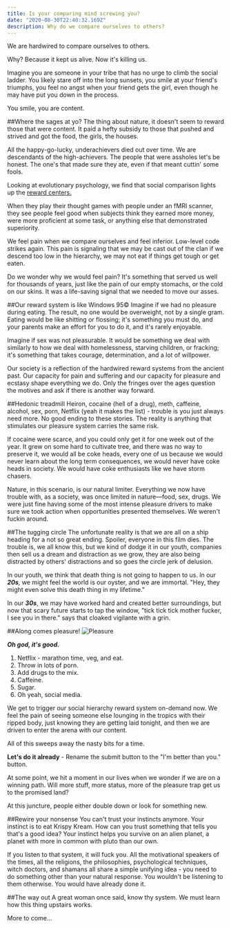 ```yaml
---
title: Is your comparing mind screwing you?
date: "2020-08-30T22:40:32.169Z"
description: Why do we compare ourselves to others?
---
```


We are hardwired to compare ourselves to others.

Why? Because it kept us alive. Now it's killing us.

Imagine you are someone in your tribe that has no urge to climb the social ladder. You likely stare off into the long sunsets, you smile at your friend's triumphs, you feel no angst when your friend gets the girl, even though he may have put you down in the process.

You smile, you are content.

##Where the sages at yo?
The thing about nature, it doesn't seem to reward those that were content. It paid a hefty subsidy to those that pushed and strived and got the food, the girls, the houses.

All the happy-go-lucky, underachievers died out over time. We are descendants of the high-achievers. The people that were assholes let's be honest. The one's that made sure they ate, even if that meant cuttin' some fools.

Looking at evolutionary psychology, we find that social comparison lights up the [reward centers.](https://www.ncbi.nlm.nih.gov/pmc/articles/PMC4222713/)

When they play their thought games with people under an fMRI scanner, they see people feel good when subjects think they earned more money, were more proficient at some task, or anything else that demonstrated superiority.

We feel pain when we compare ourselves and feel inferior. Low-level code strikes again. This pain is signaling that we may be cast out of the clan if we descend too low in the hierarchy, we may not eat if things get tough or get eaten.

Do we wonder why we would feel pain? It's something that served us well for thousands of years, just like the pain of our empty stomachs, or the cold on our skins. It was a life-saving signal that we needed to move our asses.

##Our reward system is like Windows 95©
Imagine if we had no pleasure during eating. The result, no one would be overweight, not by a single gram. Eating would be like shitting or flossing; it's something you must do, and your parents make an effort for you to do it, and it's rarely enjoyable.

Imagine if sex was not pleasurable. It would be something we deal with similarly to how we deal with homelessness, starving children, or fracking; it's something that takes courage, determination, and a lot of willpower.

Our society is a reflection of the hardwired reward systems from the ancient past. Our capacity for pain and suffering and our capacity for pleasure and ecstasy shape everything we do. Only the fringes over the ages question the motives and ask if there is another way forward.

##Hedonic treadmill
Heiron, cocaine (hell of a drug), meth, caffeine, alcohol, sex, porn, Netflix (yeah it makes the list) - trouble is you just always need more. No good ending to these stories. The reality is anything that stimulates our pleasure system carries the same risk.

If cocaine were scarce, and you could only get it for one week out of the year. It grew on some hard to cultivate tree, and there was no way to preserve it, we would all be coke heads, every one of us because we would never learn about the long term consequences, we would never have coke heads in society. We would have coke enthusiasts like we have storm chasers.

Nature, in this scenario, is our natural limiter. Everything we now have trouble with, as a society, was once limited in nature—food, sex, drugs. We were just fine having some of the most intense pleasure drivers to make sure we took action when opportunities presented themselves. We weren't fuckin around.

##The tugging circle
The unfortunate reality is that we are all on a ship heading for a not so great ending. Spoiler, everyone in this film dies. The trouble is, we all know this, but we kind of dodge it in our youth, companies then sell us a dream and distraction as we grow, they are also being distracted by others' distractions and so goes the circle jerk of delusion.

In our youth, we think that death thing is not going to happen to us. In our **_20s_**, we might feel the world is our oyster, and we are immortal. "Hey, they might even solve this death thing in my lifetime."

In our **_30s_**, we may have worked hard and created better surroundings, but now that scary future starts to tap the window, "tick tick tick mother fucker, I see you in there." says that cloaked vigilante with a grin.

##Along comes pleasure!
![Pleasure](https://media.giphy.com/media/LwjQ4GrYDudcA/source.gif)

**_Oh god, it's good._**

1. Netflix - marathon time, veg, and eat.
2. Throw in lots of porn.
3. Add drugs to the mix.
4. Caffeine.
5. Sugar.
6. Oh yeah, social media.

We get to trigger our social hierarchy reward system on-demand now. We feel the pain of seeing someone else lounging in the tropics with their ripped body, just knowing they are getting laid tonight, and then we are driven to enter the arena with our content.

All of this sweeps away the nasty bits for a time.

**Let's do it already** - Rename the submit button to the "I'm better than you." button.

At some point, we hit a moment in our lives when we wonder if we are on a winning path. Will more stuff, more status, more of the pleasure trap get us to the promised land?

At this juncture, people either double down or look for something new.

##Rewire your nonsense
You can't trust your instincts anymore. Your instinct is to eat Krispy Kream. How can you trust something that tells you that's a good idea? Your instinct helps you survive on an alien planet, a planet with more in common with pluto than our own.

If you listen to that system, it will fuck you. All the motivational speakers of the times, all the religions, the philosophies, psychological techniques, witch doctors, and shamans all share a simple unifying idea - you need to do something other than your natural response. You wouldn't be listening to them otherwise. You would have already done it.

##The way out
A great woman once said, know thy system. We must learn how this thing upstairs works.

More to come...
